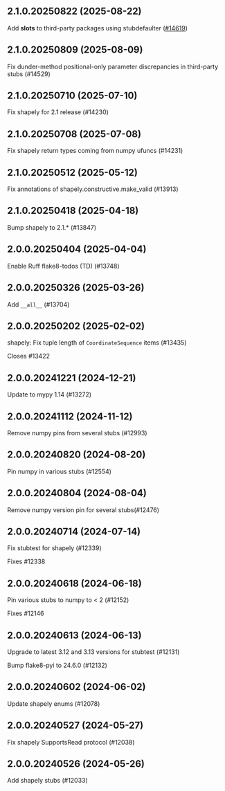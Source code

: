 ## 2.1.0.20250822 (2025-08-22)

Add __slots__ to third-party packages using stubdefaulter ([#14619](https://github.com/python/typeshed/pull/14619))

## 2.1.0.20250809 (2025-08-09)

Fix dunder-method positional-only parameter discrepancies in third-party stubs (#14529)

## 2.1.0.20250710 (2025-07-10)

Fix shapely for 2.1 release (#14230)

## 2.1.0.20250708 (2025-07-08)

Fix shapely return types coming from numpy ufuncs (#14231)

## 2.1.0.20250512 (2025-05-12)

Fix annotations of shapely.constructive.make_valid (#13913)

## 2.1.0.20250418 (2025-04-18)

Bump shapely to 2.1.* (#13847)

## 2.0.0.20250404 (2025-04-04)

Enable Ruff flake8-todos (TD) (#13748)

## 2.0.0.20250326 (2025-03-26)

Add `__all__` (#13704)

## 2.0.0.20250202 (2025-02-02)

shapely: Fix tuple length of `CoordinateSequence` items (#13435)

Closes #13422

## 2.0.0.20241221 (2024-12-21)

Update to mypy 1.14 (#13272)

## 2.0.0.20241112 (2024-11-12)

Remove numpy pins from several stubs (#12993)

## 2.0.0.20240820 (2024-08-20)

Pin numpy in various stubs (#12554)

## 2.0.0.20240804 (2024-08-04)

Remove numpy version pin for several stubs(#12476)

## 2.0.0.20240714 (2024-07-14)

Fix stubtest for shapely (#12339)

Fixes #12338

## 2.0.0.20240618 (2024-06-18)

Pin various stubs to numpy to < 2 (#12152)

Fixes #12146

## 2.0.0.20240613 (2024-06-13)

Upgrade to latest 3.12 and 3.13 versions for stubtest (#12131)

Bump flake8-pyi to 24.6.0 (#12132)

## 2.0.0.20240602 (2024-06-02)

Update shapely enums (#12078)

## 2.0.0.20240527 (2024-05-27)

Fix shapely SupportsRead protocol (#12038)

## 2.0.0.20240526 (2024-05-26)

Add shapely stubs (#12033)

